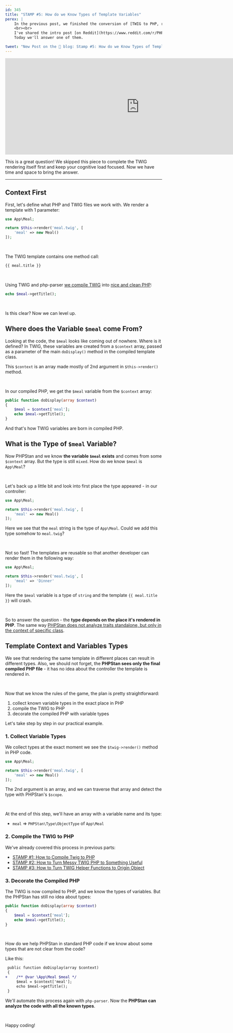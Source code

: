 ```yaml
---
id: 345
title: "STAMP #5: How do we Know Types of Template Variables"
perex: |
    In the previous post, we finished the conversion of [TWIG to PHP, run PHPStan on temporary PHP file and got list of found errors](/blog/stamp-4-how-to-run-phpstan-rules-on-temporary-php-file). We've done a full circle, and PHPStan analyses our TWIG templates.
    <br><br>
    I've shared the intro post [on Reddit](https://www.reddit.com/r/PHP/comments/qbwudj/stamp_0_static_analysis_of_templates), that sparked many exciting questions.<br>
    Today we'll answer one of them.

tweet: "New Post on the 🐘 blog: Stamp #5: How do we Know Types of Template Variables"
---
```


<div class="pl-4">
    <iframe id="reddit-embed" src="https://www.redditmedia.com/r/PHP/comments/qbwudj/stamp_0_static_analysis_of_templates/hhcrdlr/?depth=1&amp;showmore=false&amp;embed=true&amp;showmedia=false" sandbox="allow-scripts allow-same-origin allow-popups" style="border: none;" height="309" width="860" scrolling="no"></iframe>
</div>

This is a great question! We skipped this piece to complete the TWIG rendering itself first and keep your cognitive load focused. Now we have time and space to bring the answer.

---

## Context First

First, let's define what PHP and TWIG files we work with. We render a template with 1 parameter:

```php
use App\Meal;

return $this->render('meal.twig', [
    'meal' => new Meal()
]);
```

<br>

The TWIG template contains one method call:

```html
{{ meal.title }}
```

<br>

Using TWIG and php-parser [we compile TWIG](/blog/stamp-1-how-to-compile-twig-to-php) into [nice and clean PHP](/blog/stamp-2-how-to-turn-messy-twig-php-to-something-useful):

```php
echo $meal->getTitle();
```

<br>

Is this clear? Now we can level up.

## Where does the Variable `$meal` come From?

Looking at the code, the `$meal` looks like coming out of nowhere. Where is it defined? In TWIG, these variables are created from a `$context` array, passed as a parameter of the main `doDisplay()` method in the compiled template class.

This `$context` is an array made mostly of 2nd argument in `$this->render()` method.

<br>

In our compiled PHP, we get the `$meal` variable from the `$context` array:

```php
public function doDisplay(array $context)
{
    $meal = $context['meal'];
    echo $meal->getTitle();
}
```

And that's how TWIG variables are born in compiled PHP.

## What is the Type of `$meal` Variable?

Now PHPStan and we know **the variable `$meal` exists** and comes from some `$context` array. But the type is still `mixed`. How do we know `$meal` is `App\Meal`?

<br>

Let's back up a little bit and look into first place the type appeared - in our controller:

```php
use App\Meal;

return $this->render('meal.twig', [
    'meal' => new Meal()
]);
```

Here we see that the `meal` string is the type of `App\Meal`. Could we add this type somehow to `meal.twig`?

<br>

Not so fast! The templates are reusable so that another developer can render them in the following way:

```php
use App\Meal;

return $this->render('meal.twig', [
    'meal' => 'Dinner'
]);
```

Here the `$meal` variable is a type of `string` and the template `{{ meal.title }}` will crash.

<br>

So to answer the question - the **type depends on the place it's rendered in PHP**. The same way [PHPStan does not analyze traits standalone, but only in the context of specific class](https://phpstan.org/blog/how-phpstan-analyses-traits).

## Template Context and Variables Types

We see that rendering the same template in different places can result in different types. Also, we should not forget, the **PHPStan sees only the final compiled PHP file** - it has no idea about the controller the template is rendered in.

<br>

Now that we know the rules of the game, the plan is pretty straightforward:

1. collect known variable types in the exact place in PHP
2. compile the TWIG to PHP
3. decorate the compiled PHP with variable types

Let's take step by step in our practical example.

### 1. Collect Variable Types

We collect types at the exact moment we see the `$twig->render()` method in PHP code.

```php
use App\Meal;

return $this->render('meal.twig', [
    'meal' => new Meal()
]);
```

The 2nd argument is an array, and we can traverse that array and detect the type with PHPStan's `$scope`.

<br>

At the end of this step, we'll have an array with a variable name and its type:

* `meal` => `PHPStan\Type\ObjectType` of `App\Meal`

### 2. Compile the TWIG to PHP

We've already covered this process in previous parts:

* [STAMP #1: How to Compile Twig to PHP](/blog/stamp-1-how-to-compile-twig-to-php)
* [STAMP #2: How to Turn Messy TWIG PHP to Something Useful](/blog/stamp-2-how-to-turn-messy-twig-php-to-something-useful)
* [STAMP #3: How to Turn TWIG Helper Functions to Origin Object](/blog/stamp-3-how-to-turn-twig-helper-functions-to-origin-object)

### 3. Decorate the Compiled PHP

The TWIG is now compiled to PHP, and we know the types of variables. But the PHPStan has still no idea about types:

```php
public function doDisplay(array $context)
{
    $meal = $context['meal'];
    echo $meal->getTitle();
}
```

<br>

How do we help PHPStan in standard PHP code if we know about some types that are not clear from the code?

Like this:

```diff
 public function doDisplay(array $context)
 {
+    /** @var \App\Meal $meal */
     $meal = $context['meal'];
     echo $meal->getTitle();
 }
```

We'll automate this process again with `php-parser`. Now the **PHPStan can analyze the code with all the known types**.

<br>

Happy coding!
